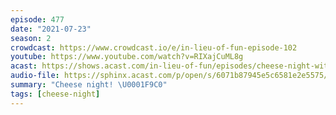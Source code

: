 ```yaml
---
episode: 477
date: "2021-07-23"
season: 2
crowdcast: https://www.crowdcast.io/e/in-lieu-of-fun-episode-102
youtube: https://www.youtube.com/watch?v=RIXajCuML8g
acast: https://shows.acast.com/in-lieu-of-fun/episodes/cheese-night-with-a-live-chicken-and-a-muppet
audio-file: https://sphinx.acast.com/p/open/s/6071b87945e5c6581e2e5575/e/60fc531c709b370013728658/media.mp3
summary: "Cheese night! \U0001F9C0"
tags: [cheese-night]
---
```

